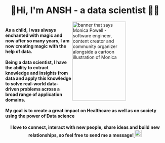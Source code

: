 <h1 align="center">👋Hi, I'm ANSH - a data scientist 👨‍💻</h1>
<!-- <h3 align="center">I can make your data sell more goods </h3> -->
<img align="right" src="https://raw.githubusercontent.com/ansh0812/ansh0812/main/ds1.gif" alt="banner that says Monica Powell - software engineer, content creator and community organizer alongside a cartoon illustration of Monica" width=58% height="250">
<h4 align="left"><br> As a child, I was always enchanted with magic and now after so many years, I am now creating magic with the help of data.<br> <br> Being a data scientist, I have the ability to extract knowledge and insights from data and apply this knowledge to solve real-world data-driven problems across a broad range of application domains. <br> <br> My goal is to create a great impact on Healthcare as well as on society using the power of Data science <h4>

<h4 align="center"> I love to connect, interact with new people, share ideas and build new relationships, so feel free to send me a message!<a href="https://www.linkedin.com/in/ansh-chhadva/">
  <img   alt="Ansh's LinkedIN" width="22px" src="https://raw.githubusercontent.com/peterthehan/peterthehan/master/assets/linkedin.svg" />
</a>  
<h4>
  

<!-- ![ANSH's GitHub stats](https://github-readme-stats.vercel.app/api?username=ansh0812&show_icons=true&theme=radical) -->
